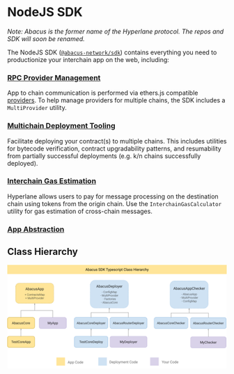 # NodeJS SDK

_Note: Abacus is the former name of the Hyperlane protocol. The repos and SDK will soon be renamed._

The NodeJS SDK ([`@abacus-network/sdk`](https://www.npmjs.com/package/@abacus-network/sdk)) contains everything you need to productionize your interchain app on the web, including:

### [RPC Provider Management](./#multiprovider)

App to chain communication is performed via ethers.js compatible [providers](https://docs.ethers.io/v5/api/providers/). To help manage providers for multiple chains, the SDK includes a `MultiProvider` utility.

### [Multichain Deployment Tooling](deploying-contracts.md)

Facilitate deploying your contract(s) to multiple chains. This includes utilities for bytecode verification, contract upgradability patterns, and resumability from partially successful deployments (e.g. k/n chains successfully deployed).

### [Interchain Gas Estimation](./#gas-estimation-and-payment)

Hyperlane allows users to pay for message processing on the destination chain using tokens from the origin chain. Use the `InterchainGasCalculator` utility for gas estimation of cross-chain messages.

### [App Abstraction](./#undefined)

## Class Hierarchy

![](<../../../.gitbook/assets/Abacus Application SDK Diagram v2.png>)

